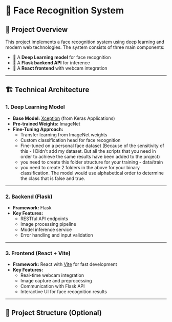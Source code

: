 # 🧠 Face Recognition System

## 📌 Project Overview

This project implements a face recognition system using deep learning and modern web technologies. The system consists of three main components:

- 🧬 A **Deep Learning model** for face recognition  
- 🔌 A **Flask backend API** for inference  
- 🎥 A **React frontend** with webcam integration  

---

## 🏗️ Technical Architecture

### 1. Deep Learning Model

- **Base Model:** [Xception](https://keras.io/api/applications/xception/) (from Keras Applications)  
- **Pre-trained Weights:** ImageNet  
- **Fine-Tuning Approach:**
  - Transfer learning from ImageNet weights  
  - Custom classification head for face recognition  
  - Fine-tuned on a personal face dataset (Because of the sensitivity of this - I Didn't add my dataset. But all the scripts that you need in order to achieve the same results have been added to the project)
  - you need to create this folder structure for your training - data/train
  - you need to create 2 folders in the above for your binary classification. The model would use alphabetical order to determine the class that is false and true.

---

### 2. Backend (Flask)

- **Framework:** Flask  
- **Key Features:**
  - RESTful API endpoints  
  - Image processing pipeline  
  - Model inference service  
  - Error handling and input validation  

---

### 3. Frontend (React + Vite)

- **Framework:** React with [Vite](https://vitejs.dev/) for fast development  
- **Key Features:**
  - Real-time webcam integration  
  - Image capture and preprocessing  
  - Communication with Flask API  
  - Interactive UI for face recognition results  

---

## 📂 Project Structure (Optional)

